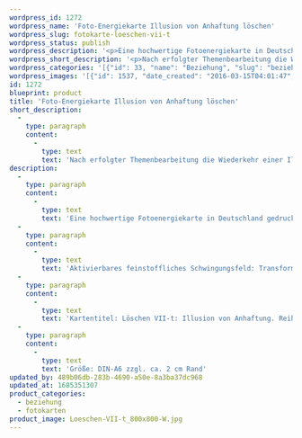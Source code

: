 ```yaml
---
wordpress_id: 1272
wordpress_name: 'Foto-Energiekarte Illusion von Anhaftung löschen'
wordpress_slug: fotokarte-loeschen-vii-t
wordpress_status: publish
wordpress_description: '<p>Eine hochwertige Fotoenergiekarte in Deutschland gedruckt und in Handarbeit laminiert.  Sie ist in Postkartengröße (DIN-A6) gut zu transportieren und kann auch auf den Körper aufgelegt werden.</p><p>Aktivierbares feinstoffliches Schwingungsfeld: Transformation, „Löschen“ (Illusion von Anhaftung), Wahrheit, Echtheit: Nach erfolgter Themenbearbeitung die Wiederkehr einer Illusion dieses Themas energetisch ''löschen'' (transformieren). Unter Anhaftung werden hier zu starke Verbindungsversuche in Beziehungen zu anderen Personen etc. verstanden.</p><p>Kartentitel: Löschen VII-t: Illusion von Anhaftung. Reihe: Transformation</p><p>Größe: DIN-A6 zzgl. ca. 2 cm Rand<br />Andere Formate sind individuell für Sie innerhalb weniger Tage herstellbar. Bitte kontaktieren Sie uns hierfür unter <a href="mailto:info@elvedenverlag.de">info@elvedenverlag.de</a>.</p><p><a href="https://my.feenbaum.de/anwendung-energiebilder-foto-laminiert/">Anwendungshinweise</a>      <a href="https://my.feenbaum.de/produktinformationen-fotokarten/">Produktinformationen</a></p>'
wordpress_short_description: '<p>Nach erfolgter Themenbearbeitung die Wiederkehr einer Illusion dieses Themas energetisch &#8218;löschen&#8216;</p>'
wordpress_categories: '[{"id": 33, "name": "Beziehung", "slug": "beziehung"}, {"id": 23, "name": "Fotokarten", "slug": "fotokarten"}]'
wordpress_images: '[{"id": 1537, "date_created": "2016-03-15T04:01:47", "date_created_gmt": "2016-03-15T02:01:47", "date_modified": "2016-03-15T04:01:47", "date_modified_gmt": "2016-03-15T02:01:47", "src": "https://my.feenbaum.de/wp-content/uploads/2016/03/Loeschen-VII-t_800x800-W.jpg", "name": "Loeschen VII-t_800x800-W", "alt": ""}]'
id: 1272
blueprint: product
title: 'Foto-Energiekarte Illusion von Anhaftung löschen'
short_description:
  -
    type: paragraph
    content:
      -
        type: text
        text: 'Nach erfolgter Themenbearbeitung die Wiederkehr einer Illusion dieses Themas energetisch ''löschen&#8216;'
description:
  -
    type: paragraph
    content:
      -
        type: text
        text: 'Eine hochwertige Fotoenergiekarte in Deutschland gedruckt und in Handarbeit laminiert.  Sie ist in Postkartengröße (DIN-A6) gut zu transportieren und kann auch auf den Körper aufgelegt werden.'
  -
    type: paragraph
    content:
      -
        type: text
        text: 'Aktivierbares feinstoffliches Schwingungsfeld: Transformation, „Löschen“ (Illusion von Anhaftung), Wahrheit, Echtheit: Nach erfolgter Themenbearbeitung die Wiederkehr einer Illusion dieses Themas energetisch ''löschen'' (transformieren). Unter Anhaftung werden hier zu starke Verbindungsversuche in Beziehungen zu anderen Personen etc. verstanden.'
  -
    type: paragraph
    content:
      -
        type: text
        text: 'Kartentitel: Löschen VII-t: Illusion von Anhaftung. Reihe: Transformation'
  -
    type: paragraph
    content:
      -
        type: text
        text: 'Größe: DIN-A6 zzgl. ca. 2 cm Rand'
updated_by: 489b06db-283b-4690-a50e-8a3ba37dc968
updated_at: 1685351307
product_categories:
  - beziehung
  - fotokarten
product_image: Loeschen-VII-t_800x800-W.jpg
---
```

